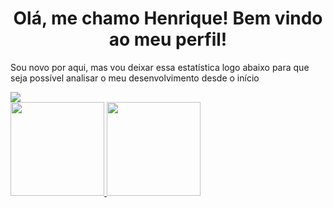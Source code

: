 <h1 align="center"> Olá, me chamo Henrique! Bem vindo ao meu perfil! </h1>

<p align="center" Atualmente estou estudando Administração na Universidade de São Paulo
Estou aprendendo python, tendo apenas uma pequena base como bagagem 
Procuro auxiliar com o que eu puder com base no que eu aprender em meus estudos, e da mesma forma, busco aprender e receber ajuda neles 
Posso dar auxilio também em algumas questões envolvendo outras linguagens, como HTML e CSS ou então com SQL
Para entrar em contato comigo pode me chamar pelo Discord! Se quiser jogar alguma coisa também, estou sempre disponível/>

<p>Sou novo por aqui, mas vou deixar essa estatística logo abaixo para que seja possível analisar o meu desenvolvimento desde o início </p>

<a href="https://tenor.com/pt-BR/view/cat-grin-smile-smirk-awkward-gif-22382508">
<img src="cat-grin.gif">
</a>

<div>
<a href="https://github.com/Osodnil">
<img height="150em" src="https://github-readme-stats.vercel.app/api/top-langs/?username=Osodnil&layout=compact&langs_count=7&theme=dracula"/>
<img height="150em" src="https://github-readme-stats.vercel.app/api?username=Osodnil&show_icons=true&theme=dracula&include_all_commits=true&count_private=true"/>
</div>
